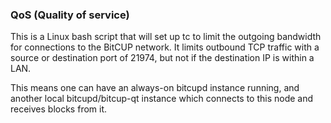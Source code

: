 ### QoS (Quality of service) ###

This is a Linux bash script that will set up tc to limit the outgoing bandwidth for connections to the BitCUP network. It limits outbound TCP traffic with a source or destination port of 21974, but not if the destination IP is within a LAN.

This means one can have an always-on bitcupd instance running, and another local bitcupd/bitcup-qt instance which connects to this node and receives blocks from it.
